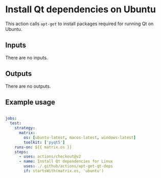 # Install Qt dependencies on Ubuntu

This action calls `apt-get` to install packages required for running Qt on Ubuntu.

## Inputs

There are no inputs.

## Outputs

There are no outputs.

## Example usage

```yml

jobs:
  test:
    strategy:
      matrix:
        os: [ubuntu-latest, macos-latest, windows-latest]
        toolkit: ['pyqt5']
    runs-on: ${{ matrix.os }}
    steps:
      - uses: actions/checkout@v2
      - name: Install Qt dependencies for Linux
        uses: ./.github/actions/apt-get-qt-deps
        if: startsWith(matrix.os, 'ubuntu')
```
